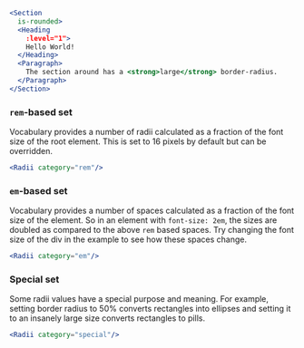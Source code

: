 ```jsx
<Section
  is-rounded>
  <Heading 
    :level="1">
    Hello World!
  </Heading>
  <Paragraph>
    The section around has a <strong>large</strong> border-radius.
  </Paragraph>
</Section>
```

### `rem`-based set

Vocabulary provides a number of radii calculated as a fraction of the font size
of the root element. This is set to 16 pixels by default but can be overridden.

```jsx
<Radii category="rem"/>
```

### `em`-based set

Vocabulary provides a number of spaces calculated as a fraction of the font size
of the element. So in an element with `font-size: 2em`, the sizes are 
doubled as compared to the above `rem` based spaces. Try changing the font size
of the div in the example to see how these spaces change.

```jsx
<Radii category="em"/>
```

### Special set

Some radii values have a special purpose and meaning. For example, setting 
border radius to 50% converts rectangles into ellipses and setting it to an 
insanely large size converts rectangles to pills.

```jsx
<Radii category="special"/>
```
